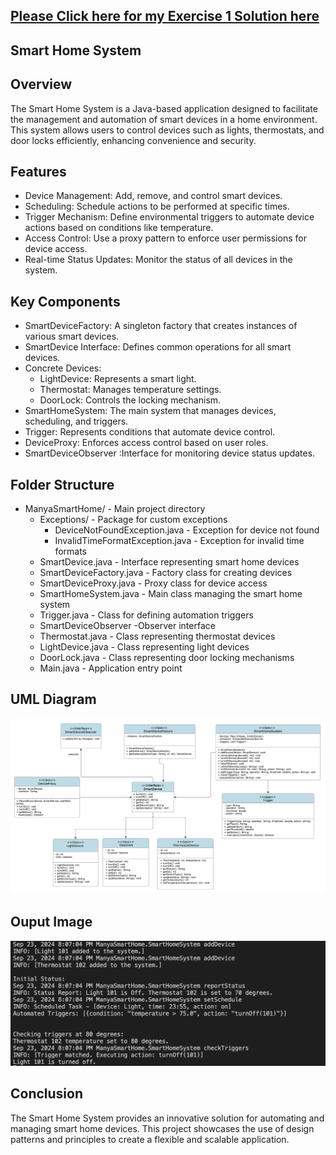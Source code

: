 ## [Please Click here for my Exercise 1 Solution here ](https://github.com/Manya72/Educational_Initiatives_Q1)
## Smart Home System

## Overview
The Smart Home System is a Java-based application designed to facilitate the management and automation of smart devices in a home environment. This system allows users to control devices such as lights, thermostats, and door locks efficiently, enhancing convenience and security.

## Features
- Device Management: Add, remove, and control smart devices.
- Scheduling: Schedule actions to be performed at specific times.
- Trigger Mechanism: Define environmental triggers to automate device actions based on conditions like temperature.
- Access Control: Use a proxy pattern to enforce user permissions for device access.
- Real-time Status Updates: Monitor the status of all devices in the system.

## Key Components
- SmartDeviceFactory: A singleton factory that creates instances of various smart devices.
- SmartDevice Interface: Defines common operations for all smart devices.
- Concrete Devices:
  - LightDevice: Represents a smart light.
  - Thermostat: Manages temperature settings.
  - DoorLock: Controls the locking mechanism.
- SmartHomeSystem: The main system that manages devices, scheduling, and triggers.
- Trigger: Represents conditions that automate device control.
- DeviceProxy: Enforces access control based on user roles.
- SmartDeviceObserver :Interface for monitoring device status updates.

## Folder Structure

- ManyaSmartHome/ - Main project directory
  - Exceptions/ - Package for custom exceptions
    - DeviceNotFoundException.java - Exception for device not found
    - InvalidTimeFormatException.java - Exception for invalid time formats
  - SmartDevice.java - Interface representing smart home devices
  - SmartDeviceFactory.java - Factory class for creating devices
  - SmartDeviceProxy.java - Proxy class for device access
  - SmartHomeSystem.java - Main class managing the smart home system
  - Trigger.java - Class for defining automation triggers
  - SmartDeviceObserver -Observer interface 
  - Thermostat.java - Class representing thermostat devices
  - LightDevice.java - Class representing light devices
  - DoorLock.java - Class representing door locking mechanisms
  - Main.java - Application entry point

## UML Diagram
![UML Diagram](image1.png)

## Ouput Image
![Output 1](image2.png)


## Conclusion
The Smart Home System provides an innovative solution for automating and managing smart home devices. This project showcases the use of design patterns and principles to create a flexible and scalable application.

